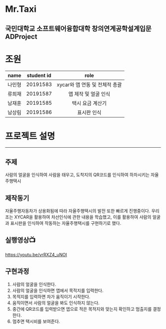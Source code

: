 Mr.Taxi
=============
국민대학교 소프트웨어융합대학 창의연계공학설계입문 ADProject
-------------
# 조원
|  <center>name</center> |  <center>student id</center> |  <center>role</center> |
|:--------|:--------:|:--------|
| 나민형 | 20191583 | <center>xycar와 앱 연동 및 전체적 총괄</center> |
| 류희재 | 20191587 | <center>앱 제작 및 얼굴 인식</center> |
| 남재훈 | 20191585 | <center>택시 요금 계산기</center> |
| 남상림 | 20191586 | <center>표시판 인식</center> |


# 프로젝트 설명
-------------
## 주제
사람의 얼굴을 인식하여 사람을 태우고, 도착지의 QR코드를 인식하여 하차시키는 자율주행택시

## 제작동기

자율주행자동차가 상용화됨에 따라 자율주행택시의 발전 또한 빠르게 진행중이다.
우리 조는 XYCAR을 활용하여 차선인식에 관한 내용을 학습했고, 이를 활용하여
사람의 얼굴과 표시판을 인식하여 작동하는 자율주행택시를 구현하기로 했다.

## 실행영상📺
https://youtu.be/vrRXZ4_uNOI

## 구현과정

1. 사람의 얼굴을 인식한다.
2. 사람의 얼굴을 인식하면 앱에서 목적지를 입력한다.
3. 목적지를 입력하면 차가 움직이기 시작한다.
4. 움직이면서 사람의 얼굴을 봐도 인식하지 않는다.
5. 중간에 QR코드를 입력받으면 앱으로 적은 목적지와 맞는지 확인하고 멈출지를 결정한다.
6. 멈추면 택시비를 보여준다.

